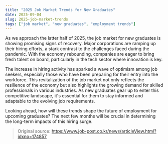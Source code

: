 ```yaml
---
title: "2025 Job Market Trends for New Graduates"
date: 2025-09-04
slug: 2025-job-market-trends
tags: ["job market", "new graduates", "employment trends"]
---
```


As we approach the latter half of 2025, the job market for new graduates is showing promising signs of recovery. Major corporations are ramping up their hiring efforts, a stark contrast to the challenges faced during the pandemic. With the economy rebounding, companies are eager to bring fresh talent on board, particularly in the tech sector where innovation is key.

The increase in hiring activity has sparked a wave of optimism among job seekers, especially those who have been preparing for their entry into the workforce. This revitalization of the job market not only reflects the resilience of the economy but also highlights the growing demand for skilled professionals in various industries. As new graduates gear up to enter this competitive landscape, it's essential for them to stay informed and adaptable to the evolving job requirements.

Looking ahead, how will these trends shape the future of employment for upcoming graduates? The next few months will be crucial in determining the long-term impacts of this hiring surge.
> Original source: https://www.job-post.co.kr/news/articleView.html?idxno=174857